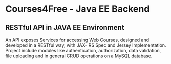 # Courses4Free - Java EE Backend
RESTful API in JAVA EE Environment                                                                                
----------------------------------------------------------
An API exposes Services for accessing Web Courses, designed and developed in a RESTful way, with JAX- RS Spec and Jersey Implementation. Project include modules like authentication, authorization, data validation, file uploading and in general CRUD operations on a MySQL database.
